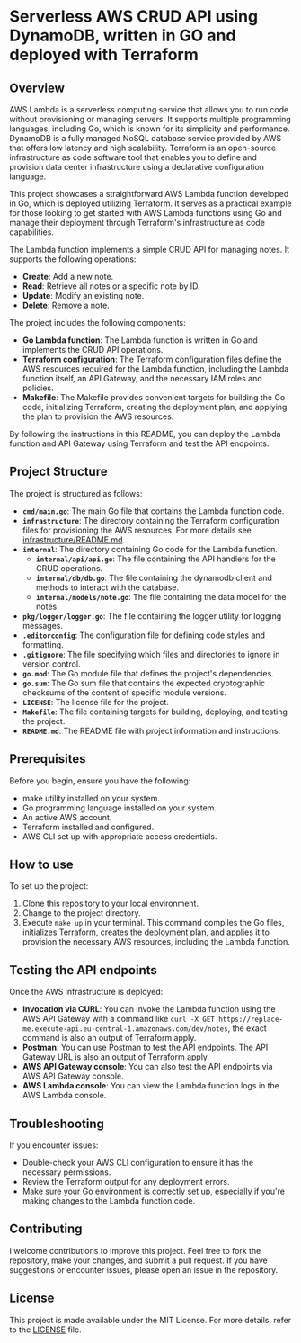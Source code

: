 # Serverless AWS CRUD API using DynamoDB, written in GO and deployed with Terraform

## Overview

AWS Lambda is a serverless computing service that allows you to run code without provisioning or managing servers. It supports multiple programming languages, including Go, which is known for its simplicity and performance. DynamoDB is a fully managed NoSQL database service provided by AWS that offers low latency and high scalability. Terraform is an open-source infrastructure as code software tool that enables you to define and provision data center infrastructure using a declarative configuration language.

This project showcases a straightforward AWS Lambda function developed in Go, which is deployed utilizing Terraform. It serves as a practical example for those looking to get started with AWS Lambda functions using Go and manage their deployment through Terraform's infrastructure as code capabilities.

The Lambda function implements a simple CRUD API for managing notes. It supports the following operations:
- **Create**: Add a new note.
- **Read**: Retrieve all notes or a specific note by ID.
- **Update**: Modify an existing note.
- **Delete**: Remove a note.

The project includes the following components:
- **Go Lambda function**: The Lambda function is written in Go and implements the CRUD API operations.
- **Terraform configuration**: The Terraform configuration files define the AWS resources required for the Lambda function, including the Lambda function itself, an API Gateway, and the necessary IAM roles and policies.
- **Makefile**: The Makefile provides convenient targets for building the Go code, initializing Terraform, creating the deployment plan, and applying the plan to provision the AWS resources.

By following the instructions in this README, you can deploy the Lambda function and API Gateway using Terraform and test the API endpoints.

## Project Structure

The project is structured as follows:
- **`cmd/main.go`**: The main Go file that contains the Lambda function code.
- **`infrastructure`**: The directory containing the Terraform configuration files for provisioning the AWS resources. For more details see [infrastructure/README.md](infrastructure/README.md).
- **`internal`**: The directory containing Go code for the Lambda function.
    - **`internal/api/api.go`**: The file containing the API handlers for the CRUD operations.
    - **`internal/db/db.go`**: The file containing the dynamodb client and methods to interact with the database.
    - **`internal/models/note.go`**: The file containing the data model for the notes.
- **`pkg/logger/logger.go`**: The file containing the logger utility for logging messages.
- **`.editorconfig`**: The configuration file for defining code styles and formatting.
- **`.gitignore`**: The file specifying which files and directories to ignore in version control.
- **`go.mod`**: The Go module file that defines the project's dependencies.
- **`go.sum`**: The Go sum file that contains the expected cryptographic checksums of the content of specific module versions.
- **`LICENSE`**: The license file for the project.
- **`Makefile`**: The file containing targets for building, deploying, and testing the project.
- **`README.md`**: The README file with project information and instructions.

## Prerequisites

Before you begin, ensure you have the following:
- make utility installed on your system.
- Go programming language installed on your system.
- An active AWS account.
- Terraform installed and configured.
- AWS CLI set up with appropriate access credentials.

## How to use

To set up the project:
1. Clone this repository to your local environment.
2. Change to the project directory.
3. Execute `make up` in your terminal. This command compiles the Go files, initializes Terraform, creates the deployment plan, and applies it to provision the necessary AWS resources, including the Lambda function.

## Testing the API endpoints

Once the AWS infrastructure is deployed:
- **Invocation via CURL**: You can invoke the Lambda function using the AWS API Gateway with a command like `curl -X GET https://replace-me.execute-api.eu-central-1.amazonaws.com/dev/notes`, the exact command is also an output of Terraform apply.
- **Postman**: You can use Postman to test the API endpoints. The API Gateway URL is also an output of Terraform apply.
- **AWS API Gateway console**: You can also test the API endpoints via AWS API Gateway console. 
- **AWS Lambda console**: You can view the Lambda function logs in the AWS Lambda console.

## Troubleshooting

If you encounter issues:
- Double-check your AWS CLI configuration to ensure it has the necessary permissions.
- Review the Terraform output for any deployment errors.
- Make sure your Go environment is correctly set up, especially if you're making changes to the Lambda function code.

## Contributing

I welcome contributions to improve this project. Feel free to fork the repository, make your changes, and submit a pull request. If you have suggestions or encounter issues, please open an issue in the repository.

## License

This project is made available under the MIT License. For more details, refer to the [LICENSE](LICENSE) file.
